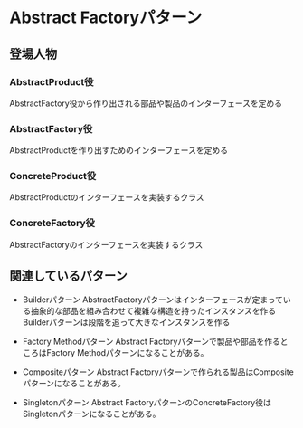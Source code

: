 # Abstract Factoryパターン
## 登場人物
### AbstractProduct役
AbstractFactory役から作り出される部品や製品のインターフェースを定める

### AbstractFactory役
AbstractProductを作り出すためのインターフェースを定める

### ConcreteProduct役
AbstractProductのインターフェースを実装するクラス

### ConcreteFactory役
AbstractFactoryのインターフェースを実装するクラス

## 関連しているパターン
- Builderパターン
AbstractFactoryパターンはインターフェースが定まっている抽象的な部品を組み合わせて複雑な構造を持ったインスタンスを作る
Builderパターンは段階を追って大きなインスタンスを作る

- Factory Methodパターン
Abstract Factoryパターンで製品や部品を作るところはFactory Methodパターンになることがある。

- Compositeパターン
Abstract Factoryパターンで作られる製品はCompositeパターンになることがある。

- Singletonパターン
Abstract FactoryパターンのConcreteFactory役はSingletonパターンになることがある。

